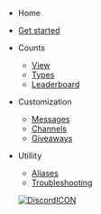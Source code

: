  - Home 

  - [Get started](/)
 
 - Counts
 
   - [View](view-counts.md)
   - [Types](count-types.md)
   - [Leaderboard](leaderboards.md)

- Customization

  - [Messages](messages.md)
  - [Channels](channels.md)
  - [Giveaways](giveaways.md)
 
- Utillity

  - [Aliases](aliases.md)
  - [Troubleshooting](troubleg.md)


  [![DiscordICON](https://api.iconify.design/simple-icons:discord.svg?color=%235865F2&height=24)](https://discord.gg/yRqrjY3)
